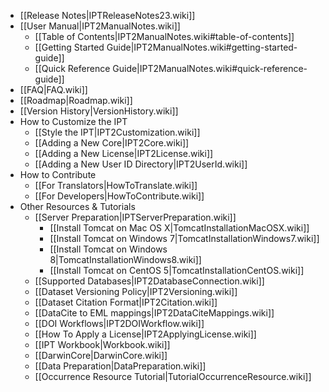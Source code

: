 + [[Release Notes|IPTReleaseNotes23.wiki]]
+ [[User Manual|IPT2ManualNotes.wiki]]
    - [[Table of Contents|IPT2ManualNotes.wiki#table-of-contents]]
    - [[Getting Started Guide|IPT2ManualNotes.wiki#getting-started-guide]]
    - [[Quick Reference Guide|IPT2ManualNotes.wiki#quick-reference-guide]]
+ [[FAQ|FAQ.wiki]] 
+ [[Roadmap|Roadmap.wiki]]
+ [[Version History|VersionHistory.wiki]]
+ How to Customize the IPT
    - [[Style the IPT|IPT2Customization.wiki]]
    - [[Adding a New Core|IPT2Core.wiki]]
    - [[Adding a New License|IPT2License.wiki]]
    - [[Adding a New User ID Directory|IPT2UserId.wiki]]
+ How to Contribute
    - [[For Translators|HowToTranslate.wiki]]
    - [[For Developers|HowToContribute.wiki]]
+ Other Resources & Tutorials
    - [[Server Preparation|IPTServerPreparation.wiki]]
      - [[Install Tomcat on Mac OS X|TomcatInstallationMacOSX.wiki]]
      - [[Install Tomcat on Windows 7|TomcatInstallationWindows7.wiki]]
      - [[Install Tomcat on Windows 8|TomcatInstallationWindows8.wiki]]
      - [[Install Tomcat on CentOS 5|TomcatInstallationCentOS.wiki]]
    - [[Supported Databases|IPT2DatabaseConnection.wiki]]
    - [[Dataset Versioning Policy|IPT2Versioning.wiki]]
    - [[Dataset Citation Format|IPT2Citation.wiki]]
    - [[DataCite to EML mappings|IPT2DataCiteMappings.wiki]]
    - [[DOI Workflows|IPT2DOIWorkflow.wiki]]
    - [[How To Apply a License|IPT2ApplyingLicense.wiki]]
    - [[IPT Workbook|Workbook.wiki]]
    - [[DarwinCore|DarwinCore.wiki]]
    - [[Data Preparation|DataPreparation.wiki]]
    - [[Occurrence Resource Tutorial|TutorialOccurrenceResource.wiki]]